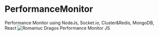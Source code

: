 # PerformanceMonitor
Performance Monitor using NodeJs, Socket.io, Cluster&amp;Redis, MongoDB, React
![Romaniuc Dragos Performance Monitor JS](https://i.imgur.com/wQljxYE.png)
